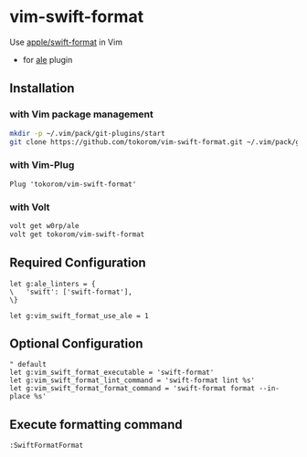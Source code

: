 # vim-swift-format

Use [apple/swift-format](https://github.com/apple/swift-format) in Vim

- for [ale](https://github.com/w0rp/ale) plugin

## Installation

### with Vim package management

```sh
mkdir -p ~/.vim/pack/git-plugins/start
git clone https://github.com/tokorom/vim-swift-format.git ~/.vim/pack/git-plugins/start/fim-swift-format
```

### with Vim-Plug

```vim
Plug 'tokorom/vim-swift-format'
```

### with Volt

```sh
volt get w0rp/ale
volt get tokorom/vim-swift-format
```

## Required Configuration

```vim
let g:ale_linters = {
\   'swift': ['swift-format'],
\}

let g:vim_swift_format_use_ale = 1
```

## Optional Configuration

```vim
" default
let g:vim_swift_format_executable = 'swift-format'
let g:vim_swift_format_lint_command = 'swift-format lint %s'
let g:vim_swift_format_format_command = 'swift-format format --in-place %s'
```

## Execute formatting command

```vim
:SwiftFormatFormat
```
